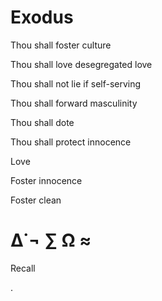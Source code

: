 # Exodus

 Thou shall foster culture

 Thou shall love desegregated love

 Thou shall not lie if self-serving

 Thou shall forward masculinity

 Thou shall dote

 Thou shall protect innocence

 Love

 Foster innocence

 Foster clean
 
# ∆˙¬ ∑ Ω ≈


 Recall

.
